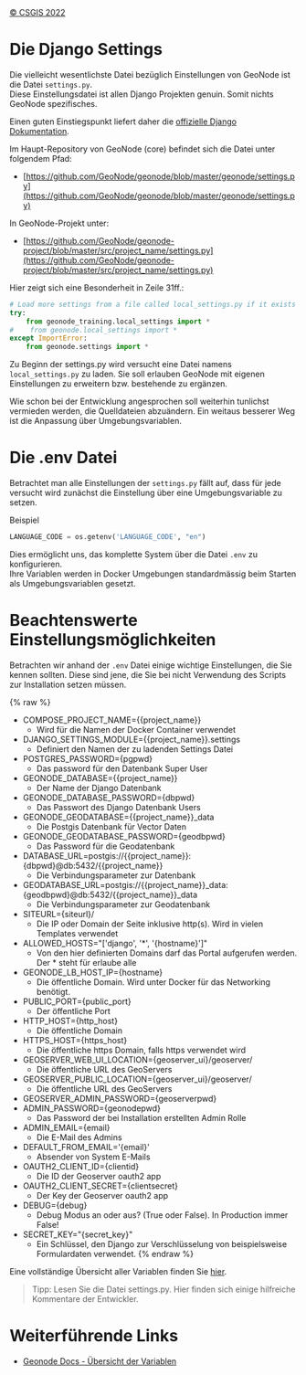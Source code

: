 <!-- the Menu -->
<link rel="stylesheet" media="all" href="../styles.css" />
<div id="logo"><a href="https://csgis.de">© CSGIS 2022</a></div>
<div id="menu"></div>
<div id="jumpMenu"></div>
<script src="../menu.js"></script>
<script src="../jumpmenu.js"></script>
<!-- the Menu -->


# Die Django Settings

Die vielleicht wesentlichste Datei bezüglich Einstellungen von GeoNode ist die Datei `settings.py`.  
Diese Einstellungsdatei ist allen Django Projekten genuin. Somit nichts GeoNode spezifisches.

Einen guten Einstiegspunkt liefert daher die [offizielle Django Dokumentation](https://docs.djangoproject.com/en/4.1/topics/settings/).

Im Haupt-Repository von GeoNode (core) befindet sich die Datei unter folgendem Pfad:

- [https://github.com/GeoNode/geonode/blob/master/geonode/settings.py](https://github.com/GeoNode/geonode/blob/master/geonode/settings.py)

In GeoNode-Projekt unter:

- [https://github.com/GeoNode/geonode-project/blob/master/src/project_name/settings.py](https://github.com/GeoNode/geonode-project/blob/master/src/project_name/settings.py)

Hier zeigt sich eine Besonderheit in Zeile 31ff.:

```python
# Load more settings from a file called local_settings.py if it exists
try:
    from geonode_training.local_settings import *
#    from geonode.local_settings import *
except ImportError:
    from geonode.settings import *
```

Zu Beginn der settings.py wird versucht eine Datei namens `local_settings.py` zu laden. Sie soll erlauben GeoNode mit eigenen Einstellungen zu erweitern bzw. bestehende zu ergänzen.

Wie schon bei der Entwicklung angesprochen soll weiterhin tunlichst vermieden werden, die Quelldateien abzuändern.
Ein weitaus besserer Weg ist die Anpassung über Umgebungsvariablen.

# Die .env Datei

Betrachtet man alle Einstellungen der `settings.py` fällt auf, dass für jede versucht wird zunächst die Einstellung über eine Umgebungsvariable zu setzen.

Beispiel

```python
LANGUAGE_CODE = os.getenv('LANGUAGE_CODE', "en")
```

Dies ermöglicht uns, das komplette System über die Datei `.env` zu konfigurieren.  
Ihre Variablen werden in Docker Umgebungen standardmässig beim Starten als Umgebungsvariablen gesetzt.

# Beachtenswerte Einstellungsmöglichkeiten

Betrachten wir anhand der `.env` Datei einige wichtige Einstellungen, die Sie kennen sollten.
Diese sind jene, die Sie bei nicht Verwendung des Scripts zur Installation setzen müssen.


{% raw %}
- COMPOSE_PROJECT_NAME={{project_name}} 
  - Wird für die Namen der Docker Container verwendet
- DJANGO_SETTINGS_MODULE={{project_name}}.settings 
  - Definiert den Namen der zu ladenden Settings Datei
- POSTGRES_PASSWORD={pgpwd} 
  - Das password für den Datenbank Super User
- GEONODE_DATABASE={{project_name}} 
  - Der Name der Django Datenbank
- GEONODE_DATABASE_PASSWORD={dbpwd}
  - Das Passwort des Django Datenbank Users 
- GEONODE_GEODATABASE={{project_name}}_data
  - Die Postgis Datenbank für Vector Daten 
- GEONODE_GEODATABASE_PASSWORD={geodbpwd} 
  - Das Password für die Geodatenbank
- DATABASE_URL=postgis://{{project_name}}:{dbpwd}@db:5432/{{project_name}} 
  - Die Verbindungsparameter zur Datenbank
- GEODATABASE_URL=postgis://{{project_name}}_data:{geodbpwd}@db:5432/{{project_name}}_data 
  -   Die Verbindungsparameter zur Geodatenbank
- SITEURL={siteurl}/ 
  - Die IP oder Domain der Seite inklusive http(s). Wird in vielen Templates verwendet
- ALLOWED_HOSTS="['django', '*', '{hostname}']" 
  - Von den hier definierten Domains darf das Portal aufgerufen werden. Der * steht für erlaube alle
- GEONODE_LB_HOST_IP={hostname} 
  - Die öffentliche Domain. Wird unter Docker für das Networking benötigt.
- PUBLIC_PORT={public_port} 
  - Der öffentliche Port
- HTTP_HOST={http_host} 
  - Die öffentliche Domain
- HTTPS_HOST={https_host} 
  - Die öffentliche https Domain, falls https verwendet wird
- GEOSERVER_WEB_UI_LOCATION={geoserver_ui}/geoserver/ 
  - Die öffentliche URL des GeoServers
- GEOSERVER_PUBLIC_LOCATION={geoserver_ui}/geoserver/ 
  - Die öffentliche URL des GeoServers
- GEOSERVER_ADMIN_PASSWORD={geoserverpwd} 
- ADMIN_PASSWORD={geonodepwd} 
  - Das Password der bei Installation erstellten Admin Rolle
- ADMIN_EMAIL={email} 
  - Die E-Mail des Admins
- DEFAULT_FROM_EMAIL='{email}'
  - Absender von System E-Mails 
- OAUTH2_CLIENT_ID={clientid} 
  - Die ID der Geoserver oauth2 app
- OAUTH2_CLIENT_SECRET={clientsecret}
  - Der Key der Geoserver oauth2 app  
- DEBUG={debug} 
  - Debug Modus an oder aus? (True oder False). In Production immer False!
- SECRET_KEY="{secret_key}" 
  - Ein Schlüssel, den Django zur Verschlüsselung von beispielsweise Formulardaten verwendet.
{% endraw %}

Eine vollständige Übersicht aller Variablen finden Sie [hier](https://docs.geonode.org/en/master/basic/settings/index.html?highlight=GEOSERVER_PUBLIC_LOCATION#geoserver-public-location).


> Tipp: Lesen Sie die Datei settings.py. Hier finden sich einige hilfreiche Kommentare der Entwickler.

# Weiterführende Links

- [Geonode Docs - Übersicht der Variablen](https://docs.geonode.org/en/master/basic/settings/index.html?highlight=GEOSERVER_PUBLIC_LOCATION#geoserver-public-location) 